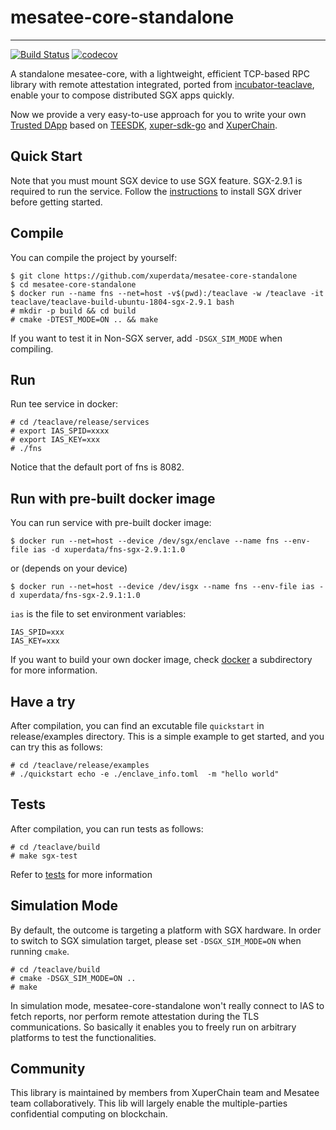 # mesatee-core-standalone
---
[![Build Status](https://travis-ci.com/xuperdata/mesatee-core-standalone.svg?branch=master)](https://travis-ci.com/xuperdata/mesatee-core-standalone)
[![codecov](https://codecov.io/gh/xuperdata/mesatee-core-standalone/branch/master/graph/badge.svg)](https://codecov.io/gh/xuperdata/mesatee-core-standalone)

A standalone mesatee-core, with a lightweight, efficient TCP-based RPC library with remote attestation integrated, ported from [incubator-teaclave](https://github.com/apache/incubator-teaclave), enable your to compose distributed SGX apps quickly.

Now we provide a very easy-to-use approach for you to write your own [Trusted DApp](docs/xuperchain%20trusted%20ledger%20-%20chinese.md) based on [TEESDK](https://github.com/xuperdata/teesdk), [xuper-sdk-go](https://github.com/xuperdata/xuper-sdk-go) and [XuperChain](https://github.com/xuperchain/xuperchain). 

## Quick Start
Note that you must mount SGX device to use SGX feature. SGX-2.9.1 is required to run the service. Follow the [instructions](docs/SGX2.9.1%20update%20instructions.md) to install SGX driver before getting started.

## Compile
You can compile the project by yourself:
```
$ git clone https://github.com/xuperdata/mesatee-core-standalone
$ cd mesatee-core-standalone
$ docker run --name fns --net=host -v$(pwd):/teaclave -w /teaclave -it teaclave/teaclave-build-ubuntu-1804-sgx-2.9.1 bash
# mkdir -p build && cd build
# cmake -DTEST_MODE=ON .. && make
```
If you want to test it in Non-SGX server, add `-DSGX_SIM_MODE` when compiling.

## Run
Run tee service in docker:
```
# cd /teaclave/release/services
# export IAS_SPID=xxxx
# export IAS_KEY=xxx
# ./fns
```
Notice that the default port of fns is 8082.
## Run with pre-built docker image

You can run service with pre-built docker image:
 ```
$ docker run --net=host --device /dev/sgx/enclave --name fns --env-file ias -d xuperdata/fns-sgx-2.9.1:1.0
```
or (depends on your device)
 ```
$ docker run --net=host --device /dev/isgx --name fns --env-file ias -d xuperdata/fns-sgx-2.9.1:1.0
```

`ias` is the file to set environment variables:
```
IAS_SPID=xxx
IAS_KEY=xxx
```
If you want to build your own docker image, check [docker](./docker) a subdirectory for more information.

## Have a try 

After compilation, you can find an excutable file  `quickstart` in release/examples directory. This is a simple example to get started, and you can try this as follows:
```
# cd /teaclave/release/examples
# ./quickstart echo -e ./enclave_info.toml  -m "hello world"
```

## Tests 

After compilation, you can run tests as follows:
```
# cd /teaclave/build
# make sgx-test
```
Refer to [tests](./tests) for more information

## Simulation Mode

By default, the outcome is targeting a platform with SGX hardware.  In order to
switch to SGX simulation target, please set `-DSGX_SIM_MODE=ON` when running `cmake`.
```
# cd /teaclave/build
# cmake -DSGX_SIM_MODE=ON ..
# make
```
In simulation mode, mesatee-core-standalone won't really connect to IAS to fetch reports, nor perform remote attestation during the TLS communications.
So basically it enables you to freely run on arbitrary platforms to test the functionalities.

## Community 
This library is maintained by members from XuperChain team and Mesatee team collaboratively. This lib will largely enable the multiple-parties confidential computing on blockchain. 
